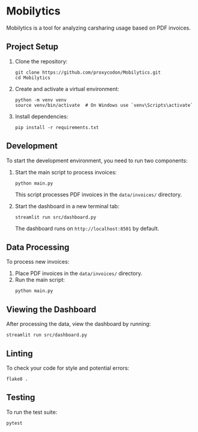 # Mobilytics

Mobilytics is a tool for analyzing carsharing usage based on PDF invoices.

## Project Setup

1. Clone the repository:
   ```
   git clone https://github.com/proxycodon/Mobilytics.git
   cd Mobilytics
   ```

2. Create and activate a virtual environment:
   ```
   python -m venv venv
   source venv/bin/activate  # On Windows use `venv\Scripts\activate`
   ```

3. Install dependencies:
   ```
   pip install -r requirements.txt
   ```

## Development

To start the development environment, you need to run two components:

1. Start the main script to process invoices:
   ```
   python main.py
   ```
   This script processes PDF invoices in the `data/invoices/` directory.

2. Start the dashboard in a new terminal tab:
   ```
   streamlit run src/dashboard.py
   ```
   The dashboard runs on `http://localhost:8501` by default.

## Data Processing

To process new invoices:

1. Place PDF invoices in the `data/invoices/` directory.
2. Run the main script:
   ```
   python main.py
   ```

## Viewing the Dashboard

After processing the data, view the dashboard by running:
```
streamlit run src/dashboard.py
```

## Linting

To check your code for style and potential errors:
```
flake8 .
```

## Testing

To run the test suite:
```
pytest
```